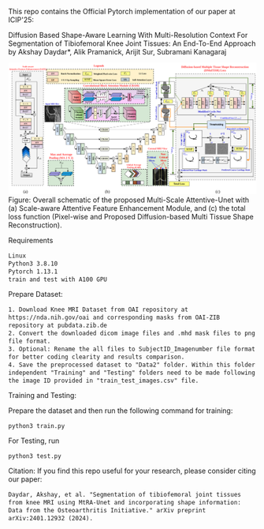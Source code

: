 This repo contains the Official Pytorch implementation of our paper at ICIP'25:

Diffusion Based Shape-Aware Learning With Multi-Resolution Context For Segmentation of Tibiofemoral Knee Joint Tissues: An End-To-End Approach
by Akshay Daydar*, Alik Pramanick, Arijit Sur, Subramani Kanagaraj

![MiSA-Unet Architecture](./MiSA_Unet.png) Figure: Overall schematic of the proposed Multi-Scale Attentive-Unet with (a) Scale-aware Attentive Feature Enhancement
Module, and (c) the total loss function (Pixel-wise and Proposed Diffusion-based Multi Tissue Shape Reconstruction).

Requirements

    Linux
    Python3 3.8.10
    Pytorch 1.13.1
    train and test with A100 GPU

Prepare Dataset:

    1. Download Knee MRI Dataset from OAI repository at https://nda.nih.gov/oai and corresponding masks from OAI-ZIB repository at pubdata.zib.de
    2. Convert the downloaded dicom image files and .mhd mask files to png file format.
    3. Optional: Rename the all files to SubjectID_Imagenumber file format for better coding clearity and results comparison.
    4. Save the preprocessed dataset to "Data2" folder. Within this folder independent "Training" and "Testing" folders need to be made following the image ID provided in "train_test_images.csv" file. 

Training and Testing:

Prepare the dataset and then run the following command for training:

    python3 train.py

For Testing, run

    python3 test.py

Citation:
 If you find this repo useful for your research, please consider citing our paper:

    Daydar, Akshay, et al. "Segmentation of tibiofemoral joint tissues from knee MRI using MtRA-Unet and incorporating shape information: Data from the Osteoarthritis Initiative." arXiv preprint arXiv:2401.12932 (2024).
